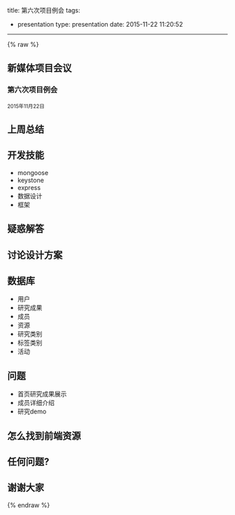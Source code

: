 title: 第六次项目例会
tags:
  - presentation
type: presentation
date: 2015-11-22 11:20:52
---
{% raw %}
<section>
    <h1>新媒体项目会议</h1>
    <h3>第六次项目例会</h3>
    <p>
        <small>2015年11月22日</small>
    </p>
</section>
<section>
    <section>
        <h2>上周总结</h2>
    </section>
    <section>
        <h2>开发技能</h2>
         <ul>
            <li class="fragment">mongoose</li>
            <li class="fragment">keystone</li>
            <li class="fragment">express</li>
            <li class="fragment">数据设计</li>
            <li class="fragment">框架</li>
        </ul>
    </section>
    <section>
     <h2>疑惑解答</h2>
    </section>
</section>
<section>
    <section>
        <h2>讨论设计方案</h2>
    </section>
    <section>
        <h2>数据库</h2>
        <ul>
            <li class="fragment">用户</li>
            <li class="fragment">研究成果</li>
            <li class="fragment">成员</li>
            <li class="fragment">资源</li>
            <li class="fragment">研究类别</li>
            <li class="fragment">标签类别</li>
            <li class="fragment">活动</li>
        </ul>
    </section>
    <section>
        <h2>问题</h2>
        <ul>
            <li class="fragment">首页研究成果展示</li>
            <li class="fragment">成员详细介绍</li>
            <li class="fragment">研究demo</li>
        </ul>
    </section>
    <section>
        <h2>怎么找到前端资源</h2>
    </section>
</section>
<section>
     <h2>任何问题?</h2>
</section>
<section>
     <h2>谢谢大家</h2>
</section>
{% endraw %}